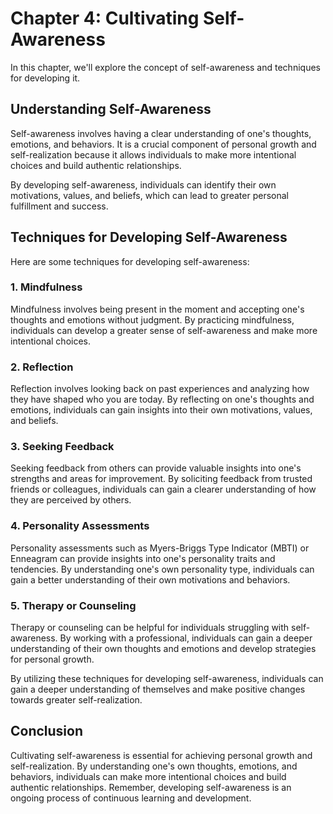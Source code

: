 Chapter 4: Cultivating Self-Awareness
=====================================

In this chapter, we'll explore the concept of self-awareness and techniques for developing it.

Understanding Self-Awareness
----------------------------

Self-awareness involves having a clear understanding of one's thoughts, emotions, and behaviors. It is a crucial component of personal growth and self-realization because it allows individuals to make more intentional choices and build authentic relationships.

By developing self-awareness, individuals can identify their own motivations, values, and beliefs, which can lead to greater personal fulfillment and success.

Techniques for Developing Self-Awareness
----------------------------------------

Here are some techniques for developing self-awareness:

### 1. Mindfulness

Mindfulness involves being present in the moment and accepting one's thoughts and emotions without judgment. By practicing mindfulness, individuals can develop a greater sense of self-awareness and make more intentional choices.

### 2. Reflection

Reflection involves looking back on past experiences and analyzing how they have shaped who you are today. By reflecting on one's thoughts and emotions, individuals can gain insights into their own motivations, values, and beliefs.

### 3. Seeking Feedback

Seeking feedback from others can provide valuable insights into one's strengths and areas for improvement. By soliciting feedback from trusted friends or colleagues, individuals can gain a clearer understanding of how they are perceived by others.

### 4. Personality Assessments

Personality assessments such as Myers-Briggs Type Indicator (MBTI) or Enneagram can provide insights into one's personality traits and tendencies. By understanding one's own personality type, individuals can gain a better understanding of their own motivations and behaviors.

### 5. Therapy or Counseling

Therapy or counseling can be helpful for individuals struggling with self-awareness. By working with a professional, individuals can gain a deeper understanding of their own thoughts and emotions and develop strategies for personal growth.

By utilizing these techniques for developing self-awareness, individuals can gain a deeper understanding of themselves and make positive changes towards greater self-realization.

Conclusion
----------

Cultivating self-awareness is essential for achieving personal growth and self-realization. By understanding one's own thoughts, emotions, and behaviors, individuals can make more intentional choices and build authentic relationships. Remember, developing self-awareness is an ongoing process of continuous learning and development.
